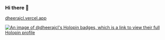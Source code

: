 ### Hi there 👋
[dheerajcl.vercel.app](https://dheerajcl.vercel.app/)

[![An image of @dheerajcl's Holopin badges, which is a link to view their full Holopin profile](https://holopin.me/dheerajcl)](https://holopin.io/@dheerajcl)

<!--
**dheerajcl/dheerajcl** is a ✨ _special_ ✨ repository because its `README.md` (this file) appears on your GitHub profile.

Here are some ideas to get you started:

- 🔭 I’m currently working on ...
- 🌱 I’m currently learning ...
- 👯 I’m looking to collaborate on ...
- 🤔 I’m looking for help with ...
- 💬 Ask me about ...
- 📫 How to reach me: ...
- 😄 Pronouns: ...
- ⚡ Fun fact: ...
-->
